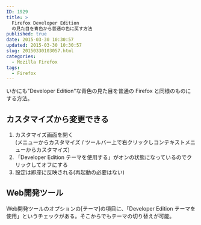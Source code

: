 ```yaml
---
ID: 1929
title: >
  Firefox Developer Edition
  の見た目を青色から普通の色に戻す方法
published: true
date: 2015-03-30 10:30:57
updated: 2015-03-30 10:30:57
slug: 20150330103057.html
categories:
  - Mozilla Firefox
tags:
  - Firefox
---
```


いかにも"Developer Edition"な青色の見た目を普通の Firefox と同様のものにする方法。

<!--more-->
<h2>カスタマイズから変更できる</h2>
<ol>
<li>カスタマイズ画面を開く</li>
(メニューからカスタマイズ / ツールバー上で右クリックしコンテキストメニューからカスタマイズ)
<li>「Developer Edition テーマを使用する」がオンの状態になっているのでクリックしてオフにする</li>
<li>設定は即座に反映される(再起動の必要はない)</li>
</ol>

<h2>Web開発ツール</h2>
Web開発ツールのオプションの[テーマ]の項目に、「Developer Edition テーマを使用」というチェックがある。そこからでもテーマの切り替えが可能。
